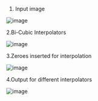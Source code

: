 1. Input image

![image](https://user-images.githubusercontent.com/50030413/67412261-f4a21400-f58c-11e9-8dbc-71218a786f5b.png)

2.Bi-Cubic Interpolators

![image](https://user-images.githubusercontent.com/50030413/67411651-f4eddf80-f58b-11e9-98aa-964be83aae26.png)

3.Zeroes inserted for interpolation


![image](https://user-images.githubusercontent.com/50030413/67412397-329f3800-f58d-11e9-8910-8a1d1e023d98.png)


4.Output for different interpolators

![image](https://user-images.githubusercontent.com/50030413/67411761-223a8d80-f58c-11e9-950c-67149a69869d.png)
